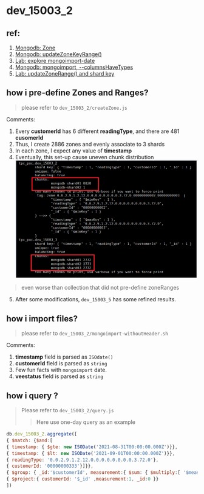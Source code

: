 dev_15003_2
===
## ref:
1. [Mongodb: Zone](https://docs.mongodb.com/manual/core/zone-sharding/#zone-sharding)
2. [Mongodb: updateZoneKeyRange()](https://docs.mongodb.com/manual/reference/method/sh.updateZoneKeyRange/#updatezonekeyrange-method-init-chunk-distribution)
3. [Lab: explore mongoimport-date]()
4. [Mongodb: mongoimport, --columnsHaveTypes](https://docs.mongodb.com/database-tools/mongoimport/#cmdoption-mongoimport-columnshavetypes)
5. [Lab: updateZoneRange() and shard key]()

## how i pre-define Zones and Ranges?
> please refer to ```dev_15003_2/createZone.js```

Comments:
1. Every **customerId** has 6 different **readingType**, and there are 481 **cusomerId**
2. Thus, I create 2886 zones and evenly associate to 3 shards
3. In each zone, I expect any value of **timestamp**
4. Eventually, this set-up cause uneven chunk distribution
![](../images/chunk.png)
> even worse than collection that did not pre-define zoneRanges

5. After some modifications, ```dev_15003_5``` has some refined results.

## how i import files?
> please refer to ```dev_15003_2/mongoimport-withoutHeader.sh```

Comments:
1. **timestamp** field is parsed as ```ISOdate()```
2. **customerId** field is parsed as ```string```
3. Few fun facts with ```mongoimport``` date.
4. **veestatus** field is parsed as ```string``` 

## how i query ?
> Please refer to ```dev_15003_2/query.js```
>> Here use one-day query as an example

``` javascript
db.dev_15003_2.aggregate([
{ $match: {$and:[
{ timestamp: { $gte: new ISODate('2021-08-31T00:00:00.000Z')}},
{ timestamp: { $lt: new ISODate('2021-09-01T00:00:00.000Z')}},
{ readingType: '0.0.2.9.1.2.12.0.0.0.0.0.0.0.0.3.72.0'},
{ customerId: '00000000333'}]}},
{ $group: { _id:'$customerId', measurement:{ $sum: { $multiply:[ '$measurement','$multiplier']}}}},
{ $project:{ customerId: '$_id' ,measurement:1, _id:0 }}
])
```





